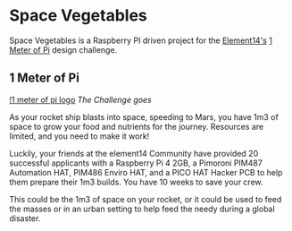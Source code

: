 # Space Vegetables

Space Vegetables is a Raspberry PI driven project for the [Element14\'s](https://www.element14.com/community/welcome) [1 Meter of Pi](https://www.element14.com/community/community/design-challenges/1-meter-of-pi?ICID=DCHmain-featured-top3challenges) design challenge. 

## 1 Meter of Pi
[!1 meter of pi logo](1meterPi_profile.png)
_The Challenge goes_

As your rocket ship blasts into space, speeding to Mars, you have 1m3 of space to grow your food and nutrients for the journey. Resources are limited, and you need to make it work!

 

 Luckily, your friends at the element14 Community have provided 20 successful applicants with a Raspberry Pi 4 2GB, a Pimoroni PIM487 Automation HAT, PIM486 Enviro HAT, and a PICO HAT Hacker PCB to help them prepare their 1m3 builds. You have 10 weeks to save your crew.

 This could be the 1m3 of space on your rocket, or it could be used to feed the masses or in an urban setting to help feed the needy during a global disaster.
